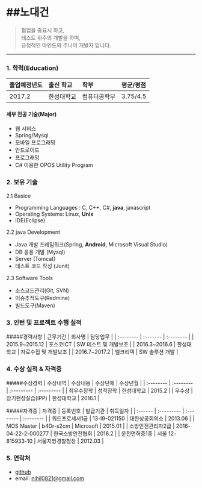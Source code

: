 ##노대건
=======================================

>협업을 중요시 하고,  
테스트 위주의 개발을 하며,  
긍정적인 마인드의 주니어 개발자 입니다.  

---------------------------------------

### 1. 학력(Education)

| 졸업예정년도 | 출신 학교 | 학부 | 평균/평점 |
| :-------------| :--------- | :----- | :--------- |
| 2017.2 | 한성대학교 | 컴퓨터공학부 | 3.75/4.5 |

#### 세부 전공 기술(Major)

* 웹 서비스
 * Spring/Mysql
* 모바일 프로그래밍
 * 안드로이드  
* 프로그래밍
 * C# 이용한 OPOS Utility Program
### 2. 보유 기술  
2.1 Basice
* Programming Languages : C, C++, C#, __java__, javascript
* Operating Systems: Linux, __Unix__
* IDE(Eclipse)

2.2 java Development
* Java 개발 프레임워크(Spring, __Android__, Microsoft Visual Studio)
* DB 응용 개발 (Mysql)
* Server (Tomcat)
* 테스트 코드 작성 (Junit)

2.3 Software Tools
* 소스코드관리(Git, SVN)
* 이슈추적도구(Redmine)
* 빌드도구(Maven)

### 3. 인턴 및 프로젝트 수행 실적

#####경력사항
| 근무기간 | 회사명 | 담당업무 |
| :-------- | :------- | :-------- |
| 2015.9~2015.12 | 포스코ICT | SW 테스트 및 개발보조 |
| 2016.3~2016.6 | 한성대학교 | 자료수집 및 개발보조 |
| 2016.7~2017.2 | 벨크리텍 | SW 솔루션 개발 |

### 4. 수상 실적 & 자격증

#####수상경력
| 수상내역 | 수상내용 | 수상단체 | 수상년월 |
| :-------- | :-------- | :--------- | :--------- |
| 최우수장학 | 성적장학 | 한성대학교 | 2015.2 |
| 우수상 | 장기현장실습(IPP) | 한성대학교 | 2016.1 |

#####자격증
| 자격증 | 등록번호 | 발급기관 | 취득일자 |
| :------ | :--------- | :-------- | :-------- |
| 워드프로세서1급 | 13-I9-021150 | 대한상공회의소 | 2013.06  |
| MOS Master | b4Dr-s2cm | Microsoft  | 2015.01 |
| 소방안전관리자2급 | 2016-04-22-2-000277 | 한국소방안전협회 | 2016.2 |
| 운전면허증1종 | 서울 12-815933-10 | 서울지방경찰청장 | 2012.03  |

### 5. 연락처
* [github](https://github.com/nihil0821)
* email: nihil0821@gmail.com
